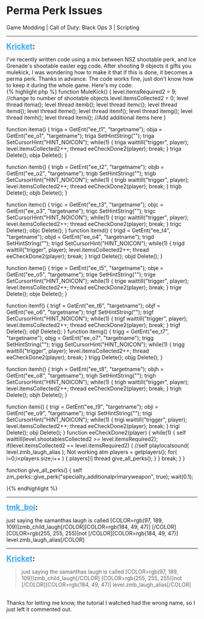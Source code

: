 # Perma Perk Issues
Game Modding | Call of Duty: Black Ops 3 | Scripting

---
<strong style="font-size: 1.4em;"><span style="text-decoration: underline;text-decoration-color: #34a7f9;"><span style="color:#34a7f9;">Kricket</span></span>:</strong>

<p>I&#39;ve recently written code using a mix between NSZ shootable perk, and Ice Grenade&#39;s shootable easter egg code. After shooting 9 objects it gifts you mulekick, I was wondering how to make it that if this is done, it becomes a perma perk. Thanks in advance. The code works fine, just don&#39;t know how to keep it during the whole game. Here&#39;s my code:<br />{% highlight php %}
function MuleKick()
{
    level.itemsRequired2 = 9; //change to number of shootable objects
    level.itemsCollected2 = 0;
    level thread itema();
    level thread itemb();
    level thread itemc();
    level thread itemd();
    level thread iteme();
    level thread itemf();
    level thread itemg();
    level thread itemh();
    level thread itemi();
    //Add additional items here
}
 
function itema()
{
    triga = GetEnt("ee_t1", "targetname");
    obja = GetEnt("ee_o1", "targetname");
    triga SetHintString("");
    triga SetCursorHint("HINT_NOICON");
    while(1)
    {
        triga waittill("trigger", player);
        level.itemsCollected2++;
        thread eeCheckDone2(player);
        break;
    }
    triga Delete();
    obja Delete();
}
 
function itemb()
{
    trigb = GetEnt("ee_t2", "targetname");
    objb = GetEnt("ee_o2", "targetname");
    trigb SetHintString("");
    trigb SetCursorHint("HINT_NOICON");
    while(1)
    {
        trigb waittill("trigger", player);
        level.itemsCollected2++;
        thread eeCheckDone2(player);
        break;
    }
    trigb Delete();
    objb Delete();
}
 
function itemc()
{
    trigc = GetEnt("ee_t3", "targetname");
    objc = GetEnt("ee_o3", "targetname");
    trigc SetHintString("");
    trigc SetCursorHint("HINT_NOICON");
    while(1)
    {
        trigc waittill("trigger", player);
        level.itemsCollected2++;
        thread eeCheckDone2(player);
        break;
    }
    trigc Delete();
    objc Delete();
}
function itemd()
{
    trigd = GetEnt("ee_t4", "targetname");
    objd = GetEnt("ee_o4", "targetname");
    trigd SetHintString("");
    trigd SetCursorHint("HINT_NOICON");
    while(1)
    {
        trigd waittill("trigger", player);
        level.itemsCollected2++;
        thread eeCheckDone2(player);
        break;
    }
    trigd Delete();
    objd Delete();
}
 
function iteme()
{
    trige = GetEnt("ee_t5", "targetname");
    obje = GetEnt("ee_o5", "targetname");
    trige SetHintString("");
    trige SetCursorHint("HINT_NOICON");
    while(1)
    {
        trige waittill("trigger", player);
        level.itemsCollected2++;
        thread eeCheckDone2(player);
        break;
    }
    trige Delete();
    obje Delete();
}
 
function itemf()
{
    trigf = GetEnt("ee_t6", "targetname");
    objf = GetEnt("ee_o6", "targetname");
    trigf SetHintString("");
    trigf SetCursorHint("HINT_NOICON");
    while(1)
    {
        trigf waittill("trigger", player);
        level.itemsCollected2++;
        thread eeCheckDone2(player);
        break;
    }
    trigf Delete();
    objf Delete();
}
function itemg()
{
    trigg = GetEnt("ee_t7", "targetname");
    objg = GetEnt("ee_o7", "targetname");
    trigg SetHintString("");
    trigg SetCursorHint("HINT_NOICON");
    while(1)
    {
        trigg waittill("trigger", player);
        level.itemsCollected2++;
        thread eeCheckDone2(player);
        break;
    }
    trigg Delete();
    objg Delete();
}
 
function itemh()
{
    trigh = GetEnt("ee_t8", "targetname");
    objh = GetEnt("ee_o8", "targetname");
    trigh SetHintString("");
    trigh SetCursorHint("HINT_NOICON");
    while(1)
    {
        trigh waittill("trigger", player);
        level.itemsCollected2++;
        thread eeCheckDone2(player);
        break;
    }
    trigh Delete();
    objh Delete();
}
 
function itemi()
{
    trigi = GetEnt("ee_t9", "targetname");
    obji = GetEnt("ee_o9", "targetname");
    trigi SetHintString("");
    trigi SetCursorHint("HINT_NOICON");
    while(1)
    {
        trigi waittill("trigger", player);
        level.itemsCollected2++;
        thread eeCheckDone2(player);
        break;
    }
    trigi Delete();
    obji Delete();
}
function eeCheckDone2(player)
{
    while(1)
    {
        self waittill(level.shootablesCollected2 &gt;= level.itemsRequired2);
        if(level.itemsCollected2 == level.itemsRequired2)
        {
            //self playlocalsound( level.zmb_laugh_alias ); Not working atm
            players = getplayers();
            for( i=0;i&lt;players.size;i++ )
            {
                players[i] thread give_all_perks();
            }
        }
        break;
    }
}

function give_all_perks()
{
    self zm_perks::give_perk("specialty_additionalprimaryweapon", true);
    wait(0.1);
    
}{% endhighlight %}
</p>

---
<strong style="font-size: 1.4em;"><span style="text-decoration: underline;text-decoration-color: #34a7f9;"><span style="color:#34a7f9;">tmk_boi</span></span>:</strong>

<p>just saying the samanthas laugh is called [COLOR=rgb(97, 189, 109)]zmb_child_laugh[/COLOR][COLOR=rgb(184, 49, 47)] [/COLOR][COLOR=rgb(255, 255, 255)]not [/COLOR][COLOR=rgb(184, 49, 47)] level.zmb_laugh_alias[/COLOR]</p>

---
<strong style="font-size: 1.4em;"><span style="text-decoration: underline;text-decoration-color: #34a7f9;"><span style="color:#34a7f9;">Kricket</span></span>:</strong>

<p><blockquote>just saying the samanthas laugh is called [COLOR=rgb(97, 189, 109)]zmb_child_laugh[/COLOR] [COLOR=rgb(255, 255, 255)]not [/COLOR][COLOR=rgb(184, 49, 47)] level.zmb_laugh_alias[/COLOR]<br /></blockquote><br />Thanks for letting me know, the tutorial I watched had the wrong name, so I just left it commented out.</p>

